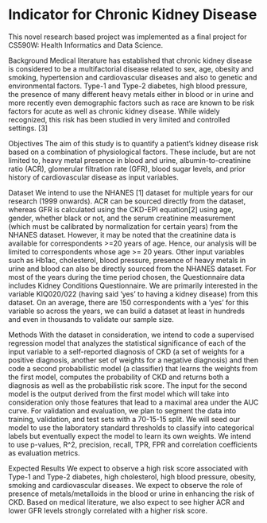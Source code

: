 # Indicator for Chronic Kidney Disease
This novel research based project was implemented as a final project for CS590W: Health Informatics and Data Science.

Background
Medical literature has established that chronic kidney disease is considered to be a multifactorial disease related to sex, age, obesity and smoking, hypertension and cardiovascular diseases and also to genetic and environmental factors. Type-1 and Type-2 diabetes, high blood pressure, the presence of many different heavy metals either in blood or in urine and more recently even demographic factors such as race are known to be risk factors for acute as well as chronic kidney disease. While widely recognized, this risk has been studied in very limited and controlled settings. [3] 

Objectives
The aim of this study is to quantify a patient’s kidney disease risk based on a combination of physiological factors. These include, but are not limited to, heavy metal presence in blood and urine, albumin-to-creatinine ratio (ACR), glomerular filtration rate (GFR), blood sugar levels, and prior history of cardiovascular disease as input variables. 

Dataset
We intend to use the NHANES [1] dataset for multiple years for our research (1999 onwards). ACR can be sourced directly from the dataset, whereas GFR is calculated using the CKD-EPI equation[2] using age, gender, whether black or not, and the serum creatinine measurement (which must be calibrated by normalization for certain years) from the NHANES dataset. However, it may be noted that the creatinine data is available for correspondents >=20 years of age. Hence, our analysis will be limited to correspondents whose age >= 20 years. Other input variables such as Hb1ac, cholesterol, blood pressure, presence of heavy metals in urine and blood can also be directly sourced from the NHANES dataset. For most of the years during the time period chosen, the Questionnaire data includes Kidney Conditions Questionnaire. We are primarily interested in the variable KIQ020/022 (having said ‘yes’ to having a kidney disease) from this dataset. On an average, there are 150 correspondents with a ‘yes’ for this variable so across the years, we can build a dataset at least in hundreds and even in thousands to validate our sample size. 

Methods
With the dataset in consideration, we intend to code a supervised regression model that analyzes the statistical significance of each of the input variable to a self-reported diagnosis of CKD (a set of weights for a positive diagnosis, another set of weights for a negative diagnosis) and then code a second probabilistic model (a classifier) that learns the weights from the first model, computes the probability of CKD and returns both a diagnosis as well as the probabilistic risk score. The input for the second model is the output derived from the first model which will take into consideration only those features that lead to a maximal area under the AUC curve. For validation and evaluation, we plan to segment the data into training, validation, and test sets with a 70-15-15 split. We will seed our model to use the laboratory standard thresholds to classify into categorical labels but eventually expect the model to learn its own weights. We intend to use p-values, R^2, precision, recall, TPR, FPR and correlation coefficients as evaluation metrics. 

Expected Results
We expect to observe a high risk score associated with Type-1 and Type-2 diabetes, high cholesterol, high blood pressure, obesity, smoking and cardiovascular diseases. We expect to observe the role of presence of metals/metalloids in the blood or urine in enhancing the risk of CKD. Based on medical literature, we also expect to see higher ACR and lower GFR levels strongly correlated with a higher risk score.
